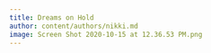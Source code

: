 ```yaml
---
title: Dreams on Hold
author: content/authors/nikki.md
image: Screen Shot 2020-10-15 at 12.36.53 PM.png
---
```


